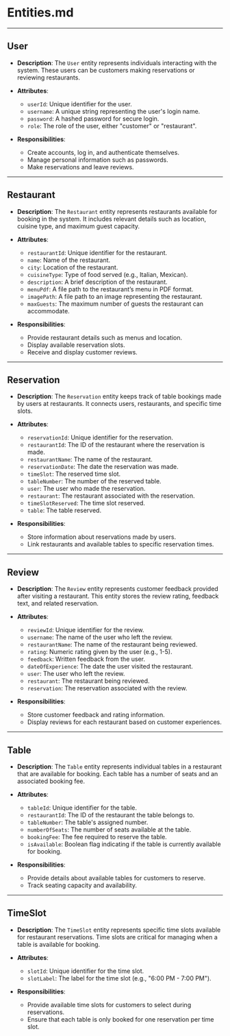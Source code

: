 # Entities.md

---

## **User**

- **Description**:
  The `User` entity represents individuals interacting with the system. These users can be customers making reservations or reviewing restaurants.

- **Attributes**:
    - `userId`: Unique identifier for the user.
    - `username`: A unique string representing the user's login name.
    - `password`: A hashed password for secure login.
    - `role`: The role of the user, either "customer" or "restaurant".

- **Responsibilities**:
    - Create accounts, log in, and authenticate themselves.
    - Manage personal information such as passwords.
    - Make reservations and leave reviews.

---

## **Restaurant**

- **Description**:
  The `Restaurant` entity represents restaurants available for booking in the system. It includes relevant details such as location, cuisine type, and maximum guest capacity.

- **Attributes**:
    - `restaurantId`: Unique identifier for the restaurant.
    - `name`: Name of the restaurant.
    - `city`: Location of the restaurant.
    - `cuisineType`: Type of food served (e.g., Italian, Mexican).
    - `description`: A brief description of the restaurant.
    - `menuPdf`: A file path to the restaurant’s menu in PDF format.
    - `imagePath`: A file path to an image representing the restaurant.
    - `maxGuests`: The maximum number of guests the restaurant can accommodate.

- **Responsibilities**:
    - Provide restaurant details such as menus and location.
    - Display available reservation slots.
    - Receive and display customer reviews.

---

## **Reservation**

- **Description**:
  The `Reservation` entity keeps track of table bookings made by users at restaurants. It connects users, restaurants, and specific time slots.

- **Attributes**:
    - `reservationId`: Unique identifier for the reservation.
    - `restaurantId`: The ID of the restaurant where the reservation is made.
    - `restaurantName`: The name of the restaurant.
    - `reservationDate`: The date the reservation was made.
    - `timeSlot`: The reserved time slot.
    - `tableNumber`: The number of the reserved table.
    - `user`: The user who made the reservation.
    - `restaurant`: The restaurant associated with the reservation.
    - `timeSlotReserved`: The time slot reserved.
    - `table`: The table reserved.

- **Responsibilities**:
    - Store information about reservations made by users.
    - Link restaurants and available tables to specific reservation times.

---

## **Review**

- **Description**:
  The `Review` entity represents customer feedback provided after visiting a restaurant. This entity stores the review rating, feedback text, and related reservation.

- **Attributes**:
    - `reviewId`: Unique identifier for the review.
    - `username`: The name of the user who left the review.
    - `restaurantName`: The name of the restaurant being reviewed.
    - `rating`: Numeric rating given by the user (e.g., 1-5).
    - `feedback`: Written feedback from the user.
    - `dateOfExperience`: The date the user visited the restaurant.
    - `user`: The user who left the review.
    - `restaurant`: The restaurant being reviewed.
    - `reservation`: The reservation associated with the review.

- **Responsibilities**:
    - Store customer feedback and rating information.
    - Display reviews for each restaurant based on customer experiences.

---

## **Table**

- **Description**:
  The `Table` entity represents individual tables in a restaurant that are available for booking. Each table has a number of seats and an associated booking fee.

- **Attributes**:
    - `tableId`: Unique identifier for the table.
    - `restaurantId`: The ID of the restaurant the table belongs to.
    - `tableNumber`: The table's assigned number.
    - `numberOfSeats`: The number of seats available at the table.
    - `bookingFee`: The fee required to reserve the table.
    - `isAvailable`: Boolean flag indicating if the table is currently available for booking.

- **Responsibilities**:
    - Provide details about available tables for customers to reserve.
    - Track seating capacity and availability.

---

## **TimeSlot**

- **Description**:
  The `TimeSlot` entity represents specific time slots available for restaurant reservations. Time slots are critical for managing when a table is available for booking.

- **Attributes**:
    - `slotId`: Unique identifier for the time slot.
    - `slotLabel`: The label for the time slot (e.g., "6:00 PM - 7:00 PM").

- **Responsibilities**:
    - Provide available time slots for customers to select during reservations.
    - Ensure that each table is only booked for one reservation per time slot.

